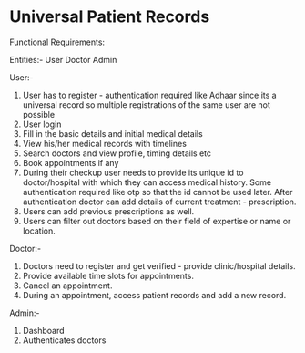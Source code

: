# Universal Patient Records

Functional Requirements:

Entities:-
User
Doctor
Admin

User:-
1. User has to register - authentication required like Adhaar since its a universal record so multiple registrations of the same user are not possible
2. User login
3. Fill in the basic details and initial medical details
4. View his/her medical records with timelines
5. Search doctors and view profile, timing details etc
6. Book appointments if any
7. During their checkup user needs to provide its unique id to doctor/hospital with which they can access medical history. Some authentication required like otp so that the id cannot be used later. After authentication doctor can add details of current treatment - prescription.
8. Users can add previous prescriptions as well.
9. Users can filter out doctors based on their field of expertise or name or location.


Doctor:-
1. Doctors need to register and get verified - provide clinic/hospital details.
2. Provide available time slots for appointments.
3. Cancel an appointment.
4. During an appointment, access patient records and add a new record.


Admin:-
1. Dashboard
2. Authenticates doctors
